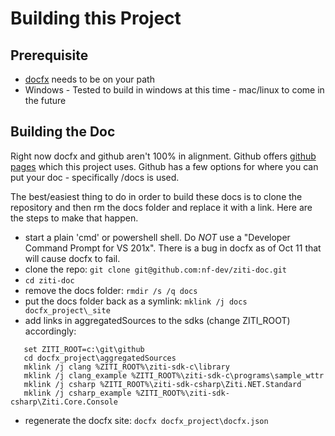 # Building this Project

## Prerequisite

* [docfx](https://dotnet.github.io/docfx/) needs to be on your path
* Windows - Tested to build in windows at this time - mac/linux to come in the future

## Building the Doc

Right now docfx and github aren't 100% in alignment. Github offers [github pages](https://pages.github.com/)
which this project uses. Github has a few options for where you can put your doc - specifically /docs is used.

The best/easiest thing to do in order to build these docs is to clone the repository and then rm the docs
folder and replace it with a link.  Here are the steps to make that happen.

* start a plain 'cmd' or powershell shell. Do _NOT_ use a "Developer Command Prompt for VS 201x". There is
a bug in docfx as of Oct 11 that will cause docfx to fail.
* clone the repo: `git clone git@github.com:nf-dev/ziti-doc.git`
* `cd ziti-doc`
* remove the docs folder: `rmdir /s /q docs`
* put the docs folder back as a symlink: `mklink /j docs docfx_project\_site`
* add links in aggregatedSources to the sdks (change ZITI_ROOT) accordingly:
```
   set ZITI_ROOT=c:\git\github
   cd docfx_project\aggregatedSources
   mklink /j clang %ZITI_ROOT%\ziti-sdk-c\library
   mklink /j clang_example %ZITI_ROOT%\ziti-sdk-c\programs\sample_wttr
   mklink /j csharp %ZITI_ROOT%\ziti-sdk-csharp\Ziti.NET.Standard
   mklink /j csharp_example %ZITI_ROOT%\ziti-sdk-csharp\Ziti.Core.Console
```
* regenerate the docfx site: `docfx docfx_project\docfx.json`
